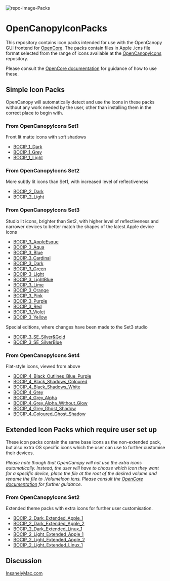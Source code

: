 <img src="https://i.ibb.co/0sDfcY7/repo-Image-Packs.png" alt="repo-Image-Packs" border="0">

# OpenCanopyIconPacks
This repository contains icon packs intended for use with the OpenCanopy GUI frontend for [OpenCore](https://github.com/acidanthera/OpenCorePkg). The packs contain files in Apple .icns file format selected from the range of icons available at the [OpenCanopyIcons](https://github.com/blackosx/OpenCanopyIcons) repository.

Please consult the [OpenCore documentation](https://github.com/acidanthera/OpenCorePkg/blob/master/Docs/Configuration.pdf) for guidance of how to use these.

## Simple Icon Packs
OpenCanopy will automatically detect and use the icons in these packs without any work needed by the user, other than installing them in the correct place to begin with.

### From OpenCanopyIcons Set1
Front lit matte icons with soft shadows
* [BOCIP_1_Dark](https://github.com/blackosx/OpenCanopyIconPacks/tree/master/BOCIP_1_Dark)
* [BOCIP_1_Grey](https://github.com/blackosx/OpenCanopyIconPacks/tree/master/BOCIP_1_Grey)
* [BOCIP_1_Light](https://github.com/blackosx/OpenCanopyIconPacks/tree/master/BOCIP_1_Light)

### From OpenCanopyIcons Set2
More subtly lit icons than Set1, with increased level of reflectiveness
* [BOCIP_2_Dark](https://github.com/blackosx/OpenCanopyIconPacks/tree/master/BOCIP_2_Dark)
* [BOCIP_2_Light](https://github.com/blackosx/OpenCanopyIconPacks/tree/master/BOCIP_2_Light)

### From OpenCanopyIcons Set3
Studio lit icons, brighter than Set2, with higher level of reflectiveness and narrower devices to better match the shapes of the latest Apple device icons
* [BOCIP_3_AppleEsque](https://github.com/blackosx/OpenCanopyIconPacks/tree/master/BOCIP_3_AppleEsque)
* [BOCIP_3_Aqua](https://github.com/blackosx/OpenCanopyIconPacks/tree/master/BOCIP_3_Aqua)
* [BOCIP_3_Blue](https://github.com/blackosx/OpenCanopyIconPacks/tree/master/BOCIP_3_Blue)
* [BOCIP_3_Cardinal](https://github.com/blackosx/OpenCanopyIconPacks/tree/master/BOCIP_3_Cardinal)
* [BOCIP_3_Dark](https://github.com/blackosx/OpenCanopyIconPacks/tree/master/BOCIP_3_Dark)
* [BOCIP_3_Green](https://github.com/blackosx/OpenCanopyIconPacks/tree/master/BOCIP_3_Green)
* [BOCIP_3_Light](https://github.com/blackosx/OpenCanopyIconPacks/tree/master/BOCIP_3_Light)
* [BOCIP_3_LightBlue](https://github.com/blackosx/OpenCanopyIconPacks/tree/master/BOCIP_3_LightBlue)
* [BOCIP_3_Lime](https://github.com/blackosx/OpenCanopyIconPacks/tree/master/BOCIP_3_Lime)
* [BOCIP_3_Orange](https://github.com/blackosx/OpenCanopyIconPacks/tree/master/BOCIP_3_Orange)
* [BOCIP_3_Pink](https://github.com/blackosx/OpenCanopyIconPacks/tree/master/BOCIP_3_Pink)
* [BOCIP_3_Purple](https://github.com/blackosx/OpenCanopyIconPacks/tree/master/BOCIP_3_Purple)
* [BOCIP_3_Red](https://github.com/blackosx/OpenCanopyIconPacks/tree/master/BOCIP_3_Red)
* [BOCIP_3_Violet](https://github.com/blackosx/OpenCanopyIconPacks/tree/master/BOCIP_3_Violet)
* [BOCIP_3_Yellow](https://github.com/blackosx/OpenCanopyIconPacks/tree/master/BOCIP_3_Yellow)

Special editions, where changes have been made to the Set3 studio
* [BOCIP_3_SE_Silver&Gold](https://github.com/blackosx/OpenCanopyIconPacks/tree/master/BOCIP_3_SE_Silver%26Gold)
* [BOCIP_3_SE_SilverBlue](https://github.com/blackosx/OpenCanopyIconPacks/tree/master/BOCIP_3_SE_SilverBlue)

### From OpenCanopyIcons Set4
Flat-style icons, viewed from above
* [BOCIP_4_Black_Outlines_Blue_Purple](https://github.com/blackosx/OpenCanopyIconPacks/tree/master/BOCIP_4_Black_Outlines_Blue_Purple)<br>
* [BOCIP_4_Black_Shadows_Coloured](https://github.com/blackosx/OpenCanopyIconPacks/tree/master/BOCIP_4_Black_Shadows_Coloured)<br>
* [BOCIP_4_Black_Shadows_White](https://github.com/blackosx/OpenCanopyIconPacks/tree/master/BOCIP_4_Black_Shadows_White)<br>
* [BOCIP_4_Grey](https://github.com/blackosx/OpenCanopyIconPacks/tree/master/BOCIP_4_Grey)<br>
* [BOCIP_4_Grey_Alpha](https://github.com/blackosx/OpenCanopyIconPacks/tree/master/BOCIP_4_Grey_Alpha)<br>
* [BOCIP_4_Grey_Alpha_Without_Glow](https://github.com/blackosx/OpenCanopyIconPacks/tree/master/BOCIP_4_Grey_Alpha_Without_Glow)<br>
* [BOCIP_4_Grey_Ghost_Shadow](https://github.com/blackosx/OpenCanopyIconPacks/tree/master/BOCIP_4_Grey_Ghost_Shadow)<br>
* [BOCIP_4_Coloured_Ghost_Shadow](https://github.com/blackosx/OpenCanopyIconPacks/tree/master/BOCIP_4_Coloured_Ghost_Shadow)


## Extended Icon Packs which require user set up
These icon packs contain the same base icons as the non-extended pack, but also extra OS specific icons which the user can use to further customise their devices.

_Please note though that OpenCanopy will not use the extra icons automatically. Instead, the user will have to choose which icon they want for a specific device, place the file at the root of the desired volume and rename the file to .VolumeIcon.icns. Please consult the [OpenCore documentation](https://github.com/acidanthera/OpenCorePkg/blob/master/Docs/Configuration.pdf) for further guidance._

### From OpenCanopyIcons Set2
Extended theme packs with extra icons for further user customisation.<br>
* [BOCIP_2_Dark_Extended_Apple_1](https://github.com/blackosx/OpenCanopyIconPacks/tree/master/BOCIP_2_Dark_Extended_Apple_1)
* [BOCIP_2_Dark_Extended_Apple_2](https://github.com/blackosx/OpenCanopyIconPacks/tree/master/BOCIP_2_Dark_Extended_Apple_2)
* [BOCIP_2_Dark_Extended_Linux_1](https://github.com/blackosx/OpenCanopyIconPacks/tree/master/BOCIP_2_Dark_Extended_Linux_1)
* [BOCIP_2_Light_Extended_Apple_1](https://github.com/blackosx/OpenCanopyIconPacks/tree/master/BOCIP_2_Light_Extended_Apple_1)
* [BOCIP_2_Light_Extended_Apple_2](https://github.com/blackosx/OpenCanopyIconPacks/tree/master/BOCIP_2_Light_Extended_Apple_2)
* [BOCIP_2_Light_Extended_Linux_1](https://github.com/blackosx/OpenCanopyIconPacks/tree/master/BOCIP_2_Light_Extended_Linux_1)

## Discussion
[InsanelyMac.com](https://www.insanelymac.com/forum/topic/344251-opencanopy-icons/)
